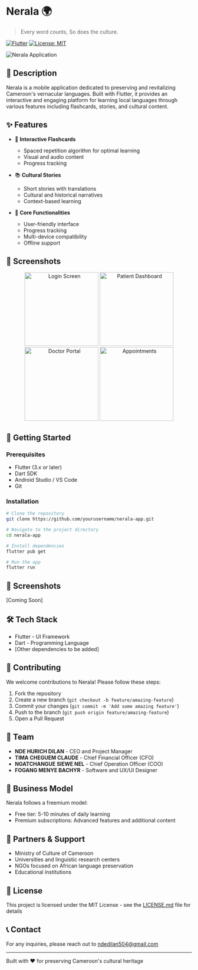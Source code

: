 # Nerala 🌍
> Every word counts, So does the culture.

[![Flutter](https://img.shields.io/badge/Flutter-3.x-blue.svg)](https://flutter.dev/)
[![License: MIT](https://img.shields.io/badge/License-MIT-yellow.svg)](https://opensource.org/licenses/MIT)

![Nerala Application](https://via.placeholder.com/800x400?text=Nerala+Application+Preview)

## 📝 Description

Nerala is a mobile application dedicated to preserving and revitalizing Cameroon's vernacular languages. Built with Flutter, it provides an interactive and engaging platform for learning local languages through various features including flashcards, stories, and cultural content.

## ✨ Features

- 🎴 **Interactive Flashcards**
    - Spaced repetition algorithm for optimal learning
    - Visual and audio content
    - Progress tracking

- 📚 **Cultural Stories**
    - Short stories with translations
    - Cultural and historical narratives
    - Context-based learning

- 🎯 **Core Functionalities**
    - User-friendly interface
    - Progress tracking
    - Multi-device compatibility
    - Offline support
## 📱 Screenshots

<div align="center">
  <img src="https://via.placeholder.com/200x400?text=Login+Screen" alt="Login Screen" width="200"/>
  <img src="https://via.placeholder.com/200x400?text=Home+Dashboard" alt="Patient Dashboard" width="200"/>
  <img src="https://via.placeholder.com/200x400?text=Word+Learning" alt="Doctor Portal" width="200"/>
  <img src="https://via.placeholder.com/200x400?text=Settings" alt="Appointments" width="200"/> 
</div>

## 🚀 Getting Started

### Prerequisites

- Flutter (3.x or later)
- Dart SDK
- Android Studio / VS Code
- Git

### Installation

```bash
# Clone the repository
git clone https://github.com/yourusername/nerala-app.git

# Navigate to the project directory
cd nerala-app

# Install dependencies
flutter pub get

# Run the app
flutter run
```

## 📱 Screenshots

[Coming Soon]

## 🛠️ Tech Stack

- Flutter - UI Framework
- Dart - Programming Language
- [Other dependencies to be added]

## 🤝 Contributing

We welcome contributions to Nerala! Please follow these steps:

1. Fork the repository
2. Create a new branch (`git checkout -b feature/amazing-feature`)
3. Commit your changes (`git commit -m 'Add some amazing feature'`)
4. Push to the branch (`git push origin feature/amazing-feature`)
5. Open a Pull Request

## 👥 Team

- **NDE HURICH DILAN** - CEO and Project Manager
- **TIMA CHEGUEM CLAUDE** - Chief Financial Officer (CFO)
- **NGATCHANGUE SIEWE NEL** - Chief Operation Officer (COO)
- **FOGANG MENYE BACHYR** - Software and UX/UI Designer

## 💼 Business Model

Nerala follows a freemium model:
- Free tier: 5-10 minutes of daily learning
- Premium subscriptions: Advanced features and additional content

## 🤝 Partners & Support

- Ministry of Culture of Cameroon
- Universities and linguistic research centers
- NGOs focused on African language preservation
- Educational institutions

## 📄 License

This project is licensed under the MIT License - see the [LICENSE.md](LICENSE.md) file for details

## 📞 Contact

For any inquiries, please reach out to [ndedilan504@gmail.com](mailto:ndedilan504@gmail.com)

---

Built with ❤️ for preserving Cameroon's cultural heritage
